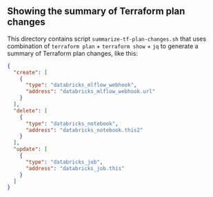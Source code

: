 ## Showing the summary of Terraform plan changes

This directory contains script `summarize-tf-plan-changes.sh` that uses combination of `terraform plan` + `terraform show` + `jq` to generate a summary of Terraform plan changes, like this:

```json
{
  "create": [
    {
      "type": "databricks_mlflow_webhook",
      "address": "databricks_mlflow_webhook.url"
    }
  ],
  "delete": [
    {
      "type": "databricks_notebook",
      "address": "databricks_notebook.this2"
    }
  ],
  "update": [
    {
      "type": "databricks_job",
      "address": "databricks_job.this"
    }
  ]
}
```
